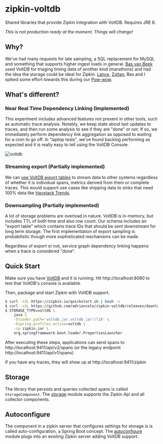 # zipkin-voltdb
Shared libraries that provide Zipkin integration with VoltDB. Requires JRE 8.

*This is not production ready at the moment. Things will change!*

## Why?
We've had many requests for late sampling, a SQL replacement for MySQL and something that supports higher
ingest loads in general. [Bas van Beek](https://github.com/basvanbeek) used VoltDB for triaging timing
data of another kind (marathons) and had the idea the storage could be ideal for Zipkin. [Lance](https://github.com/llinder),
[Zoltan](https://github.com/abesto), Bas and I spiked some effort towards this during our [Pow-wow](https://cwiki.apache.org/confluence/display/ZIPKIN/2019-01-30+Zipkin+PPMC+Pow-wow). 

## What's different?

### Near Real Time Dependency Linking (Implemented)
This experiment includes advanced features not present in other tools, such as automatic trace analysis.
Notably, we keep state about last updates to traces, and then run some analysis to see if they are "done"
or not. If so, we immediately perform dependency link aggregation as opposed to waiting for a cron to go
off. In "laptop tests", we've found backlog performing as expected and it is really easy to tell using the
VoltDB Console.

![voltdb](https://user-images.githubusercontent.com/64215/52180732-60b7ce80-27ea-11e9-8fa4-568700125d1a.gif)

### Streaming export (Partially implemented)
We can [use VoltDB export tables](https://github.com/adriancole/zipkin-voltdb/pull/3) to
stream data to other systems regardless of whether it is individual spans, metrics derived from them
or complete traces. This would support use cases like shipping data to sinks that need 100% data like [Haystack Trends](https://github.com/ExpediaDotCom/haystack-trends).

### Downsampling (Partially implemented)
A lot of storage problems are overload in nature. VoltDB is in-memory, but includes TTL of both time and also
row count. Our schema includes an "export table" which contains trace IDs that should be sent downstream for
long term storage. The first implementation of export sampling is probabilistic though more sophisticated
mechanisms can be made.

Regardless of export or not, service graph dependency linking happens when a trace is considered "done".

## Quick Start
Make sure you have [VoltDB](https://www.voltdb.com/try-voltdb/open-source-edition/) and it is running.
Hit http://localhost:8080 to test that VoltDB's console is available.

Then, package and start Zipkin with VoltDB support.

```bash
$ curl -sSL https://zipkin.io/quickstart.sh | bash -s
$ curl -sSL https://github.com/adriancole/zipkin-voltdb/releases/download/latest/voltdb.jar > voltdb.jar
$ STORAGE_TYPE=voltdb \
    java \
    -Dloader.path='voltdb.jar,voltdb.jar!/lib' \
    -Dspring.profiles.active=voltdb \
    -cp zipkin.jar \
    org.springframework.boot.loader.PropertiesLauncher
```

After executing these steps, applications can send spans to
http://localhost:9411/api/v2/spans (or the legacy endpoint http://localhost:9411/api/v1/spans)

If you have any traces, they will show up at http://localhost:9411/zipkin

## Storage
The library that persists and queries collected spans is called
`StorageComponent`. The [storage](storage) module supports the Zipkin Api and all
collector components.

## Autoconfigure
The component in a zipkin server that configures settings for storage is
is called auto-configuration, a Spring Boot concept. The [autoconfigure](storage)
module plugs into an existing Zipkin server adding VoltDB support.
